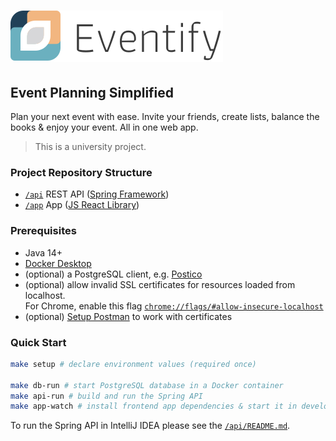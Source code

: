 # ![Logo Eventify](.github/logo.svg)

## Event Planning Simplified

Plan your next event with ease.
Invite your friends, create lists, balance the books & enjoy your event. All in one web app.
> This is a university project.

### Project Repository Structure

- [`/api`](https://github.com/kelzenberg/eventify/tree/master/api) REST API ([Spring Framework](https://spring.io/projects/spring-framework))
- [`/app`](https://github.com/kelzenberg/eventify/tree/master/app) App ([JS React Library](https://reactjs.org/))

### Prerequisites

- Java 14+
- [Docker Desktop](https://www.docker.com/products/docker-desktop)
- (optional) a PostgreSQL client, e.g. [Postico](https://eggerapps.at/postico)
- (optional) allow invalid SSL certificates for resources loaded from localhost.  
  For Chrome, enable this flag [`chrome://flags/#allow-insecure-localhost`](chrome://flags/#allow-insecure-localhost)
- (optional) [Setup Postman](https://learning.postman.com/docs/sending-requests/certificates/) to work with certificates

### Quick Start

```sh
make setup # declare environment values (required once)

make db-run # start PostgreSQL database in a Docker container
make api-run # build and run the Spring API
make app-watch # install frontend app dependencies & start it in development mode with live preview
```

To run the Spring API in IntelliJ IDEA please see the [`/api/README.md`](https://github.com/kelzenberg/eventify/blob/master/api/README.md).
